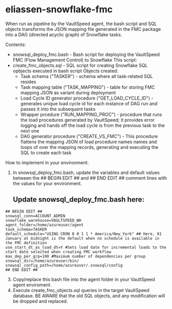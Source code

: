 # eliassen-snowflake-fmc

When run as pipeline by the VaultSpeed agent, the bash script and SQL objects transforms the JSON mapping file generated in the FMC package into a DAG (directed acyclic graph) of Snowflake tasks.

Contents: 
- snowsql_deploy_fmc.bash - Bash script for deploying the VaultSpeed FMC (Flow Management Control) to Snowflake
  This script:
- create_fmc_objects.sql - SQL script for creating Snowflake SQL opbjects executed in bash script
  Objects created:
  - Task schema ("TASKER") - schema where all task-related SQL resides
  - Task mapping table ("TASK_MAPPING") - table for storing FMC mapping JSON as variant during deployment
  - Load Cycle ID generator procedure ("GET_LOAD_CYCLE_ID") - generates unique load cycle id for each instance of DAG run and passes it into the subsequent tasks
  - Wrapper prcedure ("RUN_MAPPING_PROC") - procedure that runs the load procedures generated by VaultSpeed; it provides error logging and hands off the load cycle is from the previous task to the next one
  - DAG generator procedure ("CREATE_VS_FMC") - This procedure flattens the mapping JSON of load procedure names names and loops of over the mapping records, generating and executing the SQL to create each task
 
How to implement in your environment:
  1. In snowsql_deploy_fmc.bash, update the variables and default values between the ## BEGIN EDIT ## and ## END EDIT ## comment lines with the values for your environment.
     ## Update snowsql_deploy_fmc.bash here:  ##
    ## BEGIN EDIT ##
    snowsql_conn=ACCOUNT_ADMIN
    snowflake_warehouse=VAULTSPEED_WH
    agent_folder=/home/azureuser/agent
    task_schema=TASKER
    default_schedule="USING CRON 0 0 1 1 * America/New_York" ## Here, 01 January at midnight is the default when no schedule is available in the FMC definition
    use_start_dt_as_load_dt=Y #Sets load date for incremental loads to the start date selected when creating FMC workflow
    max_dep_per_grp=100 #Maximum number of dependencies per group
    snowsql_dir=/home/azureuser/bin/
    snowsql_config_path=/home/azureuser/.snowsql/config
    ## END EDIT ##
  3. Copy/replace this bash file into the agent folder in your VaultSpeed agent enviroment.
  4. Execute create_fmc_objects.sql queries in the target VaultSpeed database. BE AWARE that the old SQL objects, and any modification will be dropped and replaced.


